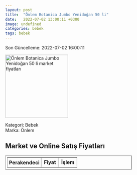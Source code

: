 ```yaml
---
layout: post
title:  "Önlem Botanica Jumbo Yenidoğan 50 li"
date:   2022-07-02 13:00:11 +0300
image: undefined
categories: bebek
tags: bebek
---
```


Son Güncelleme: 2022-07-02 16:00:11

<img src="undefined" width="200" alt="Önlem Botanica Jumbo Yenidoğan 50 li market fiyatları" />

Kategori: Bebek
<br />
Marka: Önlem

<h2>Market ve Online Satış Fiyatları</h2>

<table border="1" style="padding: 5px;width:80%;">
  <tr>
    <td style="padding: 5px;"><strong>Perakendeci</strong></td>
    <td><strong>Fiyat</strong></td>
    <td><strong>İşlem</strong></td>
  </tr>
  
</table>

